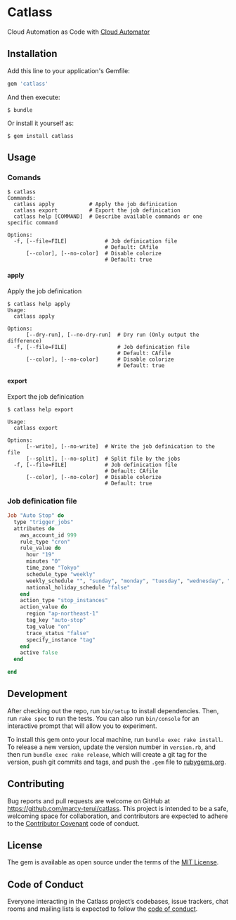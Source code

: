 # Catlass

Cloud Automation as Code with [Cloud Automator](https://cloudautomator.com/en/)

## Installation

Add this line to your application's Gemfile:

```ruby
gem 'catlass'
```

And then execute:

    $ bundle

Or install it yourself as:

    $ gem install catlass

## Usage

### Comands

```shell
$ catlass
Commands:
  catlass apply           # Apply the job definication
  catlass export          # Export the job definication
  catlass help [COMMAND]  # Describe available commands or one specific command

Options:
  -f, [--file=FILE]            # Job definication file
                               # Default: CAfile
      [--color], [--no-color]  # Disable colorize
                               # Default: true
```

#### apply
Apply the job definication

```shell
$ catlass help apply
Usage:
  catlass apply

Options:
      [--dry-run], [--no-dry-run]  # Dry run (Only output the difference)
  -f, [--file=FILE]                # Job definication file
                                   # Default: CAfile
      [--color], [--no-color]      # Disable colorize
                                   # Default: true
```

#### export
Export the job definication

```
$ catlass help export

Usage:
  catlass export

Options:
      [--write], [--no-write]  # Write the job definication to the file
      [--split], [--no-split]  # Split file by the jobs
  -f, [--file=FILE]            # Job definication file
                               # Default: CAfile
      [--color], [--no-color]  # Disable colorize
                               # Default: true
```

### Job definication file

```rb
Job "Auto Stop" do
  type "trigger_jobs"
  attributes do
    aws_account_id 999
    rule_type "cron"
    rule_value do
      hour "19"
      minutes "0"
      time_zone "Tokyo"
      schedule_type "weekly"
      weekly_schedule "", "sunday", "monday", "tuesday", "wednesday", "thursday", "friday", "saturday"
      national_holiday_schedule "false"
    end
    action_type "stop_instances"
    action_value do
      region "ap-northeast-1"
      tag_key "auto-stop"
      tag_value "on"
      trace_status "false"
      specify_instance "tag"
    end
    active false
  end

end
```

## Development

After checking out the repo, run `bin/setup` to install dependencies. Then, run `rake spec` to run the tests. You can also run `bin/console` for an interactive prompt that will allow you to experiment.

To install this gem onto your local machine, run `bundle exec rake install`. To release a new version, update the version number in `version.rb`, and then run `bundle exec rake release`, which will create a git tag for the version, push git commits and tags, and push the `.gem` file to [rubygems.org](https://rubygems.org).

## Contributing

Bug reports and pull requests are welcome on GitHub at https://github.com/marcy-terui/catlass. This project is intended to be a safe, welcoming space for collaboration, and contributors are expected to adhere to the [Contributor Covenant](http://contributor-covenant.org) code of conduct.

## License

The gem is available as open source under the terms of the [MIT License](http://opensource.org/licenses/MIT).

## Code of Conduct

Everyone interacting in the Catlass project’s codebases, issue trackers, chat rooms and mailing lists is expected to follow the [code of conduct](https://github.com/marcy-terui/catlass/blob/master/CODE_OF_CONDUCT.md).
